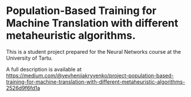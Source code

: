 # Population-Based Training for Machine Translation with different metaheuristic algorithms.

This is a student project prepared for the Neural Networks course at the University of Tartu.

A full description is available at https://medium.com/@yevheniiakryvenko/project-population-based-training-for-machine-translation-with-different-metaheuristic-algorithms-2526d9f6fd1a
